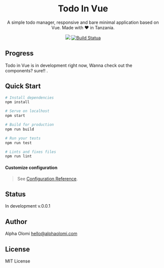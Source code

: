 <h1 align="center">Todo In Vue</h1>
<p align="center">A simple todo manager, responsive and bare minimal application based on Vue. Made with ❤️ in Tanzania.</p>


<p align="center">
  <a href="#"><img src="https://img.shields.io/badge/Maintained%3F-yes-green.svg"></a>
  <a href="#"><img src="https://travis-ci.com/alphaolomi/todo-in-vue.svg?branch=master" alt="Build Statua"></a>
</p>

## Progress

Todo in Vue is in development right now, Wanna check out the components? sure!! .

## Quick Start

```bash
# Install dependencies
npm install

# Serve on localhost
npm start

# Build for production
npm run build

# Run your tests
npm run test

# Lints and fixes files
npm run lint
```

#### Customize configuration
> See [Configuration Reference](https://cli.vuejs.org/config/).



## Status

In development v.0.0.1


## Author

Alpha Olomi [hello@alphaolomi.com](mailto:hello@alphaolomi.com)

## License
MIT License
